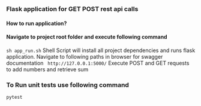 ### Flask application for GET POST rest api calls

#### How to run application?
#### Navigate to project root folder and execute following command
```sh app_run.sh```  Shell Script  will install all project dependencies and runs flask application. 
Navigate to following paths in browser for swagger documentation
``` http://127.0.0.1:5000/```
Execute POST and GET requests to add numbers and retrieve sum
### To Run unit tests use following command
```pytest```
